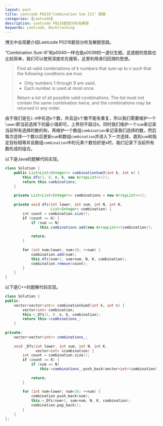 ```yaml
---
layout: post
title: Leetcode P0216"Combination Sum III" 题解
categories: [Leetcode]
description: Leetcode P0216题目分析及解答
keywords: Leetcode, Backtracking
---
```


博文中会简要介绍Leetcode P0216题目分析及解题思路。

“Combination Sum III”和p0040一样也是p0039的一道衍生题。这道题的思路也比较简单，我们可以使用深度优先搜索，这里利用递归回溯的思想。

> Find all valid combinations of k numbers that sum up to n such that the following conditions are true:
> 
> - Only numbers 1 through 9 are used.
> - Each number is used at most once.
> 
> Return a list of all possible valid combinations. The list must not contain the same combination twice, and the combinations may be returned in any order.

由于我们是在`1-9`中任选`k`个数，并且这`k`个数不能有重复，所以我们需要维护一个`lower`即当前选择下的最小值即可，上界则不超过`9`。同时我们维护一个`sum`来记录当前所有选择的数的和，再维护一个数组`combination`来记录我们选择的数，然后每次选择一个数以后更新`sum`和数组`combination`并进入下一次选择，直到`sum`和指定目标相等并且数组`combination`中的元素个数恰好是`k`时，我们记录下当前所有数形成的组合。

以下是Java的题解代码实现。
```java
class Solution {
    public List<List<Integer>> combinationSum3(int k, int n) {
        this.dfs(1, 0, n, k, new ArrayList<>());
        return this.combinations;
    }
    
    private List<List<Integer>> combinations = new ArrayList<>();
    
    private void dfs(int lower, int sum, int N, int K, 
                     List<Integer> combination) {
        int count = combination.size();
        if (count == K) {
            if (sum == N)
                this.combinations.add(new ArrayList<>(combination));
            
            return;
        }
        
        for (int num=lower; num<10; ++num) {
            combination.add(num);
            this.dfs(num+1, sum+num, N, K, combination);
            combination.remove(count);
        }
    }
}
```

以下是C++的题解代码实现。
```cpp
class Solution {
public:
    vector<vector<int>> combinationSum3(int k, int n) {
        vector<int> combination;
        this->_Dfs(1, 0, n, k, combination);
        return this->combinations_;
    }
    
private:
    vector<vector<int>> combinations_; 
    
    void _Dfs(int lower, int sum, int N, int K, 
              vector<int> &combination) {
        int count = combination.size();
        if (count == K) {
            if (sum == N)
                this->combinations_.push_back(vector<int>(combination));
            
            return;
        }
        
        for (int num=lower; num<10; ++num) {
            combination.push_back(num);
            this->_Dfs(num+1, sum+num, N, K, combination);
            combination.pop_back();
        }
    }
};
```